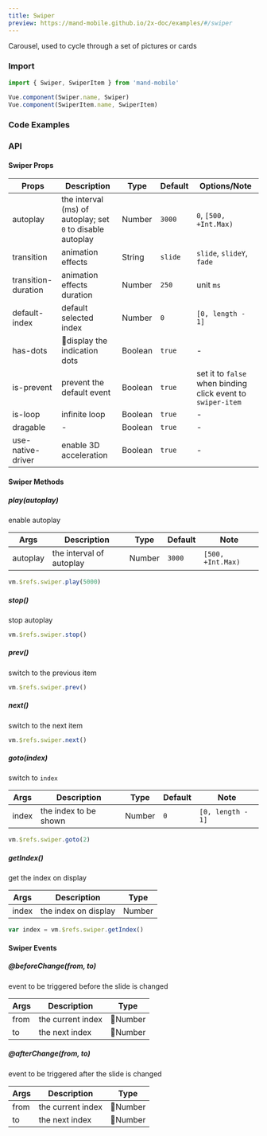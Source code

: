 ```yaml
---
title: Swiper
preview: https://mand-mobile.github.io/2x-doc/examples/#/swiper
---
```


Carousel, used to cycle through a set of pictures or cards


### Import

```javascript
import { Swiper, SwiperItem } from 'mand-mobile'

Vue.component(Swiper.name, Swiper)
Vue.component(SwiperItem.name, SwiperItem)
```

### Code Examples
<!-- DEMO -->

### API

#### Swiper Props

| Props | Description | Type | Default | Options/Note |
|---|---|---|---|---|
|autoplay|the interval (ms) of autoplay; set `0` to disable autoplay|Number|`3000`|`0`, `[500, +Int.Max)`|
|transition|animation effects|String|`slide`|`slide`, `slideY`, `fade`|
|transition-duration|animation effects duration|Number|`250`|unit `ms`|
|default-index|default selected index|Number|`0`|`[0, length - 1]`|
|has-dots|display the indication dots|Boolean|`true`|-|
|is-prevent|prevent the default event|Boolean|`true`|set it to `false` when binding click event to `swiper-item`|
|is-loop|infinite loop|Boolean|`true`|-|
|dragable|-|Boolean|`true`|-|
|use-native-driver|enable 3D acceleration|Boolean|`true`|-|

#### Swiper Methods

##### play(autoplay)
enable autoplay

| Args | Description | Type | Default | Note |
|---|---|---|---|---|
|autoplay|the interval of autoplay|Number|`3000`|`[500, +Int.Max)`|

```js
vm.$refs.swiper.play(5000)
```

##### stop()
stop autoplay

```js
vm.$refs.swiper.stop()
```

##### prev()
switch to the previous item

```js
vm.$refs.swiper.prev()
```

##### next()
switch to the next item

```js
vm.$refs.swiper.next()
```

##### goto(index)
switch to `index`

| Args | Description | Type | Default | Note |
|---|---|---|---|---|
|index|the index to be shown|Number|`0`|`[0, length - 1]`|
```js
vm.$refs.swiper.goto(2)
```

##### getIndex()
get the index on display

| Args | Description | Type |
|---|---|---|
|index|the index on display|Number|

```js
var index = vm.$refs.swiper.getIndex()
```

#### Swiper Events
##### @beforeChange(from, to)
event to be triggered before the slide is changed

| Args | Description | Type |
|----|-----|------|
| from     | the current index | Number          |
| to     | the next index | Number          |

##### @afterChange(from, to)
event to be triggered after the slide is changed

| Args | Description | Type |
|----|-----|------|
| from   | the current index | Number          |
| to     | the next index  | Number          |
